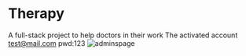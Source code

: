 # Therapy
A full-stack project to help doctors in their work
The activated account test@mail.com pwd:123
![adminspage](https://github.com/user-attachments/assets/fb22461f-5aa7-4f13-8b97-121117c3a9d1)
